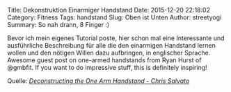 Title: Dekonstruktion Einarmiger Handstand
Date: 2015-12-20 22:18:02
Category: Fitness 
Tags: handstand 
Slug: Oben ist Unten 
Author: streetyogi
Summary: So nah drann, 8 Finger :) 

<p>Bevor ich mein eigenes Tutorial poste, hier schon mal eine Interessante und ausf&uuml;hrliche Beschreibung f&uuml;r alle die den einarmigen Handstand lernen wollen und den n&ouml;tigen Willen dazu aufbringen, in englischer Sprache.&nbsp;<img class="alignnone size-full" src="/assets/OAHS-v02.jpg" alt="" />Awesome guest post on one-armed handstands from Ryan Hurst of @gmbfit. If you want to do impressive stuff, this is definitely inspiring!</p>
<p>Quelle: <em><a href="http://chrissalvato.com/2013/07/case-study-achieving-the-one-arm-handstand-hold/">Deconstructing the One Arm Handstand - Chris Salvato</a></em></p>
<p style="text-align: left;">
